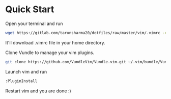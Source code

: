 # Quick Start
Open your terminal and run
```sh
wget https://gitlab.com/tarunsharma20/dotfiles/raw/master/vim/.vimrc -o ~/.vimrc
```
It'll download .vimrc file in your home directory.

Clone Vundle to manage your vim plugins.
```sh
git clone https://github.com/VundleVim/Vundle.vim.git ~/.vim/bundle/Vundle.vim
```
Launch vim and run
```sh
:PluginInstall
```
Restart vim and you are done :)